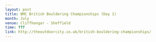 ```yaml
---
layout: post
title: BMC British Bouldering Championships (Day 1)
month: July
venue: Cliffhangar - Sheffield
time: ???
link: http://theoutdoorcity.co.uk/british-bouldering-championships/
---
```

